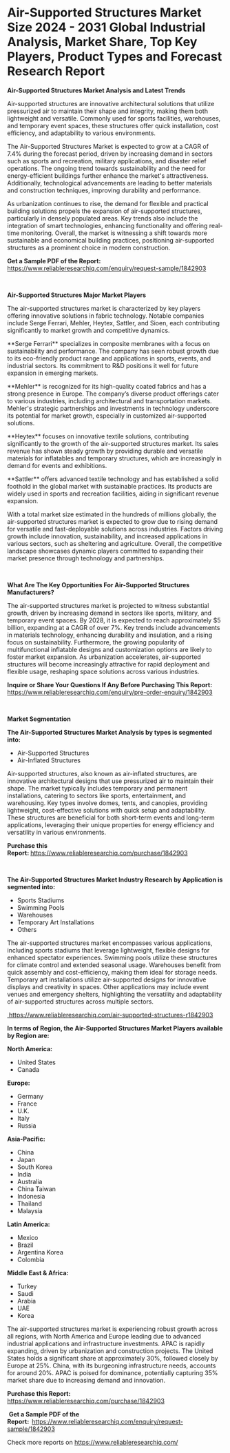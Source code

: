 <p><h1>Air-Supported Structures Market Size 2024 - 2031 Global Industrial Analysis, Market Share, Top Key Players, Product Types and Forecast Research Report</h1></p><p><strong>Air-Supported Structures Market Analysis and Latest Trends</strong></p>
<p><p>Air-supported structures are innovative architectural solutions that utilize pressurized air to maintain their shape and integrity, making them both lightweight and versatile. Commonly used for sports facilities, warehouses, and temporary event spaces, these structures offer quick installation, cost efficiency, and adaptability to various environments. </p><p>The Air-Supported Structures Market is expected to grow at a CAGR of 7.4% during the forecast period, driven by increasing demand in sectors such as sports and recreation, military applications, and disaster relief operations. The ongoing trend towards sustainability and the need for energy-efficient buildings further enhance the market's attractiveness. Additionally, technological advancements are leading to better materials and construction techniques, improving durability and performance. </p><p>As urbanization continues to rise, the demand for flexible and practical building solutions propels the expansion of air-supported structures, particularly in densely populated areas. Key trends also include the integration of smart technologies, enhancing functionality and offering real-time monitoring. Overall, the market is witnessing a shift towards more sustainable and economical building practices, positioning air-supported structures as a prominent choice in modern construction.</p></p>
<p><strong>Get a Sample PDF of the Report:&nbsp;</strong> <a href="https://www.reliableresearchiq.com/enquiry/request-sample/1842903?utm_campaign=1082&utm_medium=2&utm_source=Github&utm_content=ia&utm_term=01012025&utm_id=air-supported-structures">https://www.reliableresearchiq.com/enquiry/request-sample/1842903</a></p>
<p>&nbsp;</p>
<p><strong>Air-Supported Structures Major Market Players</strong></p>
<p><p>The air-supported structures market is characterized by key players offering innovative solutions in fabric technology. Notable companies include Serge Ferrari, Mehler, Heytex, Sattler, and Sioen, each contributing significantly to market growth and competitive dynamics.</p><p>**Serge Ferrari** specializes in composite membranes with a focus on sustainability and performance. The company has seen robust growth due to its eco-friendly product range and applications in sports, events, and industrial sectors. Its commitment to R&D positions it well for future expansion in emerging markets.</p><p>**Mehler** is recognized for its high-quality coated fabrics and has a strong presence in Europe. The company’s diverse product offerings cater to various industries, including architectural and transportation markets. Mehler's strategic partnerships and investments in technology underscore its potential for market growth, especially in customized air-supported solutions.</p><p>**Heytex** focuses on innovative textile solutions, contributing significantly to the growth of the air-supported structures market. Its sales revenue has shown steady growth by providing durable and versatile materials for inflatables and temporary structures, which are increasingly in demand for events and exhibitions.</p><p>**Sattler** offers advanced textile technology and has established a solid foothold in the global market with sustainable practices. Its products are widely used in sports and recreation facilities, aiding in significant revenue expansion.</p><p>With a total market size estimated in the hundreds of millions globally, the air-supported structures market is expected to grow due to rising demand for versatile and fast-deployable solutions across industries. Factors driving growth include innovation, sustainability, and increased applications in various sectors, such as sheltering and agriculture. Overall, the competitive landscape showcases dynamic players committed to expanding their market presence through technology and partnerships.</p></p>
<p>&nbsp;</p>
<p><strong>What Are The Key Opportunities For Air-Supported Structures Manufacturers?</strong></p>
<p><p>The air-supported structures market is projected to witness substantial growth, driven by increasing demand in sectors like sports, military, and temporary event spaces. By 2028, it is expected to reach approximately $5 billion, expanding at a CAGR of over 7%. Key trends include advancements in materials technology, enhancing durability and insulation, and a rising focus on sustainability. Furthermore, the growing popularity of multifunctional inflatable designs and customization options are likely to foster market expansion. As urbanization accelerates, air-supported structures will become increasingly attractive for rapid deployment and flexible usage, reshaping space solutions across various industries.</p></p>
<p><strong>Inquire or Share Your Questions If Any Before Purchasing This Report:</strong> <a href="https://www.reliableresearchiq.com/enquiry/pre-order-enquiry/1842903?utm_campaign=1082&utm_medium=2&utm_source=Github&utm_content=ia&utm_term=01012025&utm_id=air-supported-structures">https://www.reliableresearchiq.com/enquiry/pre-order-enquiry/1842903</a></p>
<p>&nbsp;</p>
<p><strong>Market Segmentation</strong></p>
<p><strong>The Air-Supported Structures Market Analysis by types is segmented into:</strong></p>
<p><ul><li>Air-Supported Structures</li><li>Air-Inflated Structures</li></ul></p>
<p><p>Air-supported structures, also known as air-inflated structures, are innovative architectural designs that use pressurized air to maintain their shape. The market typically includes temporary and permanent installations, catering to sectors like sports, entertainment, and warehousing. Key types involve domes, tents, and canopies, providing lightweight, cost-effective solutions with quick setup and adaptability. These structures are beneficial for both short-term events and long-term applications, leveraging their unique properties for energy efficiency and versatility in various environments.</p></p>
<p><strong>Purchase this Report:&nbsp;</strong><a href="https://www.reliableresearchiq.com/purchase/1842903?utm_campaign=1082&utm_medium=2&utm_source=Github&utm_content=ia&utm_term=01012025&utm_id=air-supported-structures">https://www.reliableresearchiq.com/purchase/1842903</a></p>
<p>&nbsp;</p>
<p><strong>The Air-Supported Structures Market Industry Research by Application is segmented into:</strong></p>
<p><ul><li>Sports Stadiums</li><li>Swimming Pools</li><li>Warehouses</li><li>Temporary Art Installations</li><li>Others</li></ul></p>
<p><p>The air-supported structures market encompasses various applications, including sports stadiums that leverage lightweight, flexible designs for enhanced spectator experiences. Swimming pools utilize these structures for climate control and extended seasonal usage. Warehouses benefit from quick assembly and cost-efficiency, making them ideal for storage needs. Temporary art installations utilize air-supported designs for innovative displays and creativity in spaces. Other applications may include event venues and emergency shelters, highlighting the versatility and adaptability of air-supported structures across multiple sectors.</p></p>
<p><a href="https://www.reliableresearchiq.com/air-supported-structures-r1842903?utm_campaign=1082&utm_medium=2&utm_source=Github&utm_content=ia&utm_term=01012025&utm_id=air-supported-structures">&nbsp;https://www.reliableresearchiq.com/air-supported-structures-r1842903</a></p>
<p><strong>In terms of Region, the Air-Supported Structures Market Players available by Region are:</strong></p>
<p>
    <p> <strong> North America: </strong>
        <ul>
            <li>United States</li>
            <li>Canada</li>
        </ul>
        </p> 
    <p> <strong> Europe: </strong>
        <ul>
            <li>Germany</li>
            <li>France</li>
            <li>U.K.</li>
            <li>Italy</li>
            <li>Russia</li>
        </ul>
        </p> 
    <p> <strong> Asia-Pacific: </strong>
        <ul>
            <li>China</li>
            <li>Japan</li>
            <li>South Korea</li>
            <li>India</li>
            <li>Australia</li>
            <li>China Taiwan</li>
            <li>Indonesia</li>
            <li>Thailand</li>
            <li>Malaysia</li>
        </ul>
        </p> 
    <p> <strong> Latin America: </strong>
        <ul>
            <li>Mexico</li>
            <li>Brazil</li>
            <li>Argentina Korea</li>
            <li>Colombia</li>
        </ul>
        </p> 
    <p> <strong> Middle East & Africa: </strong>
        <ul>
            <li>Turkey</li>
            <li>Saudi</li>
            <li>Arabia</li>
            <li>UAE</li>
            <li>Korea</li>
        </ul>
    </p>
    </p>
<p><p>The air-supported structures market is experiencing robust growth across all regions, with North America and Europe leading due to advanced industrial applications and infrastructure investments. APAC is rapidly expanding, driven by urbanization and construction projects. The United States holds a significant share at approximately 30%, followed closely by Europe at 25%. China, with its burgeoning infrastructure needs, accounts for around 20%. APAC is poised for dominance, potentially capturing 35% market share due to increasing demand and innovation.</p></p>
<p><strong>Purchase this Report: </strong><a href="https://www.reliableresearchiq.com/purchase/1842903?utm_campaign=1082&utm_medium=2&utm_source=Github&utm_content=ia&utm_term=01012025&utm_id=air-supported-structures">https://www.reliableresearchiq.com/purchase/1842903</a></p>
<p>&nbsp;<strong>Get a Sample PDF of the Report:&nbsp;&nbsp;</strong><a href="https://www.reliableresearchiq.com/enquiry/request-sample/1842903?utm_campaign=1082&utm_medium=2&utm_source=Github&utm_content=ia&utm_term=01012025&utm_id=air-supported-structures">https://www.reliableresearchiq.com/enquiry/request-sample/1842903</a></p>
<p><strong></strong></p>
<p>Check more reports on <a href="https://www.reliableresearchiq.com/?utm_campaign=1082&utm_medium=2&utm_source=Github&utm_content=ia&utm_term=01012025&utm_id=air-supported-structures">https://www.reliableresearchiq.com/</a></p>